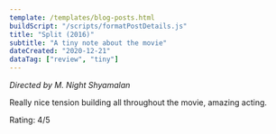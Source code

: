 ```yaml
---
template: /templates/blog-posts.html
buildScript: "/scripts/formatPostDetails.js"
title: "Split (2016)"
subtitle: "A tiny note about the movie"
dateCreated: "2020-12-21"
dataTag: ["review", "tiny"]
---
```


_Directed by M. Night Shyamalan_

Really nice tension building all throughout the movie, amazing acting.

Rating: 4/5
